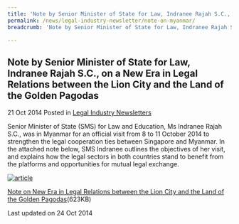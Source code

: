 ```yaml
---
title: 'Note by Senior Minister of State for Law, Indranee Rajah S.C., on a New Era in Legal Relations between the Lion City and the Land of the Golden Pagodas'
permalink: /news/legal-industry-newsletter/note-on-myanmar/
breadcrumb: 'Note by Senior Minister of State for Law, Indranee Rajah S.C., on a New Era in Legal Relations between the Lion City and the Land of the Golden Pagodas'

---
```



<style>
  .image {width: 200px;}
  .image img {max-width: 100%;}
</style>

Note by Senior Minister of State for Law, Indranee Rajah S.C., on a New Era in Legal Relations between the Lion City and the Land of the Golden Pagodas
---

21 Oct 2014 Posted in [Legal Industry Newsletters](/news/legal-industry-newsletters/)

Senior Minister of State (SMS) for Law and Education, Ms Indranee Rajah S.C., was in Myanmar for an official visit from 8 to 11 October 2014 to strengthen the legal cooperation ties between Singapore and Myanmar. In the attached note below, SMS Indranee outlines the objectives of her visit, and explains how the legal sectors in both countries stand to benefit from the platforms and opportunities for mutual legal exchange.

<div class="image">
  <a href="/files/SMSNoteonMyanmar.pdf"><img src="/images/1414119872449.jpg" alt="article" title="article"></a>
</div>

<a href="/files/SMSNoteonMyanmar.pdf">Note on New Era in Legal Relations between the Lion City and the Land of the Golden Pagodas</a>(623KB)

<p class="right-side-updated">Last updated on 24 Oct 2014</p>
